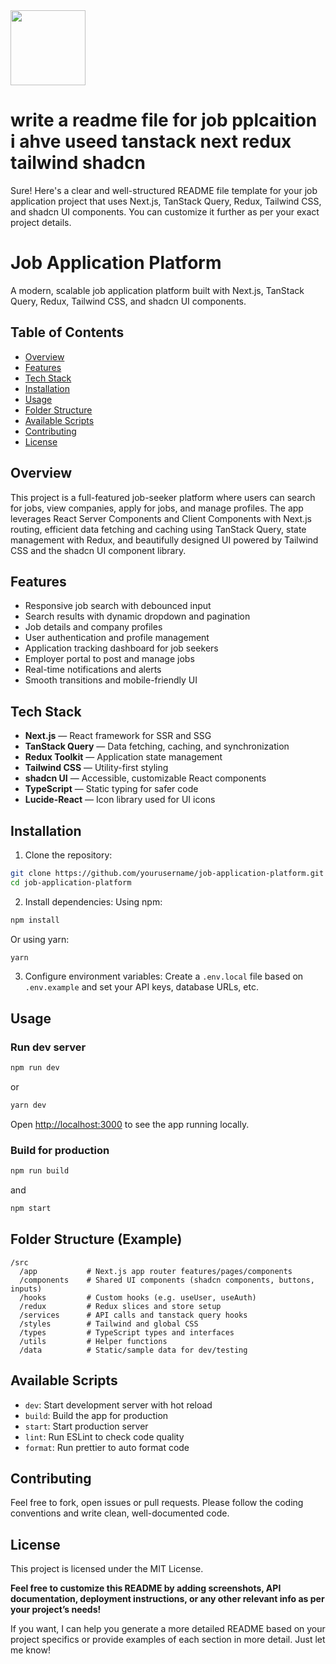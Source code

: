 <img src="https://r2cdn.perplexity.ai/pplx-full-logo-primary-dark%402x.png" class="logo" width="120"/>

# write a readme file for job pplcaition  i ahve useed tanstack next redux tailwind shadcn

Sure! Here's a clear and well-structured README file template for your job application project that uses Next.js, TanStack Query, Redux, Tailwind CSS, and shadcn UI components. You can customize it further as per your exact project details.

# Job Application Platform

A modern, scalable job application platform built with Next.js, TanStack Query, Redux, Tailwind CSS, and shadcn UI components.

## Table of Contents

- [Overview](#overview)
- [Features](#features)
- [Tech Stack](#tech-stack)
- [Installation](#installation)
- [Usage](#usage)
- [Folder Structure](#folder-structure)
- [Available Scripts](#available-scripts)
- [Contributing](#contributing)
- [License](#license)


## Overview

This project is a full-featured job-seeker platform where users can search for jobs, view companies, apply for jobs, and manage profiles. The app leverages React Server Components and Client Components with Next.js routing, efficient data fetching and caching using TanStack Query, state management with Redux, and beautifully designed UI powered by Tailwind CSS and the shadcn UI component library.

## Features

- Responsive job search with debounced input
- Search results with dynamic dropdown and pagination
- Job details and company profiles
- User authentication and profile management
- Application tracking dashboard for job seekers
- Employer portal to post and manage jobs
- Real-time notifications and alerts
- Smooth transitions and mobile-friendly UI


## Tech Stack

- **Next.js** — React framework for SSR and SSG
- **TanStack Query** — Data fetching, caching, and synchronization
- **Redux Toolkit** — Application state management
- **Tailwind CSS** — Utility-first styling
- **shadcn UI** — Accessible, customizable React components
- **TypeScript** — Static typing for safer code
- **Lucide-React** — Icon library used for UI icons


## Installation

1. Clone the repository:

```bash
git clone https://github.com/yourusername/job-application-platform.git
cd job-application-platform
```

2. Install dependencies:
Using npm:

```bash
npm install
```

Or using yarn:

```bash
yarn
```

3. Configure environment variables:
Create a `.env.local` file based on `.env.example` and set your API keys, database URLs, etc.

## Usage

### Run dev server

```bash
npm run dev
```

or

```bash
yarn dev
```

Open [http://localhost:3000](http://localhost:3000) to see the app running locally.

### Build for production

```bash
npm run build
```

and

```bash
npm start
```


## Folder Structure (Example)

```plaintext
/src
  /app           # Next.js app router features/pages/components
  /components    # Shared UI components (shadcn components, buttons, inputs)
  /hooks         # Custom hooks (e.g. useUser, useAuth)
  /redux         # Redux slices and store setup
  /services      # API calls and tanstack query hooks
  /styles        # Tailwind and global CSS
  /types         # TypeScript types and interfaces
  /utils         # Helper functions
  /data          # Static/sample data for dev/testing
```


## Available Scripts

- `dev`: Start development server with hot reload
- `build`: Build the app for production
- `start`: Start production server
- `lint`: Run ESLint to check code quality
- `format`: Run prettier to auto format code


## Contributing

Feel free to fork, open issues or pull requests. Please follow the coding conventions and write clean, well-documented code.

## License

This project is licensed under the MIT License.

**Feel free to customize this README by adding screenshots, API documentation, deployment instructions, or any other relevant info as per your project’s needs!**

If you want, I can help you generate a more detailed README based on your project specifics or provide examples of each section in more detail. Just let me know!

